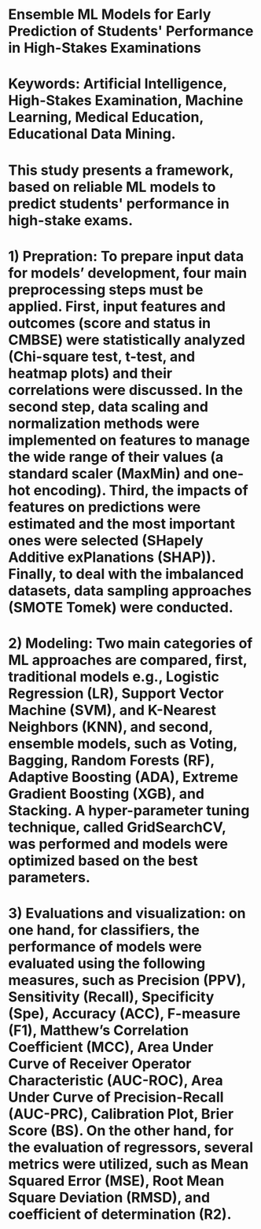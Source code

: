 # Ensemble ML Models for Early Prediction of Students' Performance in High-Stakes Examinations 
# Keywords: Artificial Intelligence, High-Stakes Examination, Machine Learning, Medical Education, Educational Data Mining.
# This study presents a framework, based on reliable ML models to predict  students' performance in high-stake exams.
# 1) Prepration: To prepare input data for models’ development, four main preprocessing steps must be applied. First, input features and outcomes (score and status in CMBSE) were statistically analyzed (Chi-square test, t-test, and heatmap plots) and their correlations were discussed. In the second step, data scaling and normalization methods were implemented on features to manage the wide range of their values (a standard scaler (MaxMin) and one-hot encoding). Third, the impacts of features on predictions were estimated and the most important ones were selected (SHapely Additive exPlanations (SHAP)). Finally, to deal with the imbalanced datasets, data sampling approaches (SMOTE Tomek) were conducted. 
# 2) Modeling: Two main categories of ML approaches are compared, first, traditional models e.g., Logistic Regression  (LR), Support Vector Machine (SVM), and K-Nearest Neighbors (KNN), and second, ensemble models, such as Voting, Bagging, Random Forests (RF), Adaptive Boosting (ADA), Extreme Gradient Boosting (XGB), and Stacking. A hyper-parameter tuning technique, called GridSearchCV, was performed and models were optimized based on the best parameters.
# 3) Evaluations and visualization: on one hand, for classifiers, the performance of models were evaluated using the following measures, such as Precision (PPV), Sensitivity (Recall), Specificity (Spe), Accuracy (ACC), F-measure (F1),  Matthew’s Correlation Coefficient (MCC), Area Under Curve of Receiver Operator Characteristic (AUC-ROC), Area Under Curve of Precision-Recall (AUC-PRC), Calibration Plot, Brier Score (BS). On the other hand, for the evaluation of regressors, several metrics were utilized, such as Mean Squared Error (MSE), Root Mean Square Deviation (RMSD), and coefficient of determination (R2).
